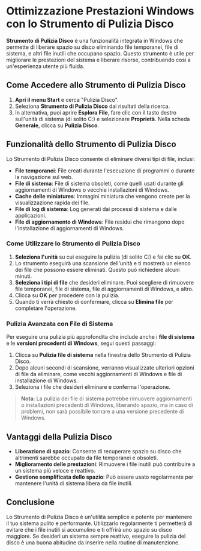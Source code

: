 # Ottimizzazione Prestazioni Windows con lo Strumento di Pulizia Disco

**Strumento di Pulizia Disco** è una funzionalità integrata in Windows che permette di liberare spazio su disco eliminando file temporanei, 
file di sistema, e altri file inutili che occupano spazio. Questo strumento è utile per migliorare le prestazioni del sistema e liberare risorse, 
contribuendo così a un'esperienza utente più fluida.

## Come Accedere allo Strumento di Pulizia Disco

1. **Apri il menu Start** e cerca "Pulizia Disco".
2. Seleziona **Strumento di Pulizia Disco** dai risultati della ricerca.
3. In alternativa, puoi aprire **Esplora File**, fare clic con il tasto destro sull'unità di sistema (di solito C:) e 
    selezionare **Proprietà**. Nella scheda **Generale**, clicca su **Pulizia Disco**.

## Funzionalità dello Strumento di Pulizia Disco

Lo Strumento di Pulizia Disco consente di eliminare diversi tipi di file, inclusi:

- **File temporanei**: File creati durante l'esecuzione di programmi o durante la navigazione sul web.
- **File di sistema**: File di sistema obsoleti, come quelli usati durante gli aggiornamenti di Windows o vecchie installazioni di Windows.
- **Cache delle miniatures**: Immagini miniatura che vengono create per la visualizzazione rapida dei file.
- **File di log di sistema**: Log generati dai processi di sistema e dalle applicazioni.
- **File di aggiornamento di Windows**: File residui che rimangono dopo l'installazione di aggiornamenti di Windows.

### Come Utilizzare lo Strumento di Pulizia Disco

1. **Seleziona l'unità** su cui eseguire la pulizia (di solito C:) e fai clic su **OK**.
2. Lo strumento eseguirà una scansione dell'unità e ti mostrerà un elenco dei file che possono essere eliminati. 
    Questo può richiedere alcuni minuti.
3. **Seleziona i tipi di file** che desideri eliminare. Puoi scegliere di rimuovere file temporanei, file di sistema, file di aggiornamenti 
    di Windows, e altro.
4. Clicca su **OK** per procedere con la pulizia.
5. Quando ti verrà chiesto di confermare, clicca su **Elimina file** per completare l'operazione.

### Pulizia Avanzata con File di Sistema

Per eseguire una pulizia più approfondita che include anche i **file di sistema** e le **versioni precedenti di Windows**, 
    segui questi passaggi:

1. Clicca su **Pulizia file di sistema** nella finestra dello Strumento di Pulizia Disco.
2. Dopo alcuni secondi di scansione, verranno visualizzate ulteriori opzioni di file da eliminare, come vecchi aggiornamenti di Windows 
    e file di installazione di Windows.
3. Seleziona i file che desideri eliminare e conferma l'operazione.

> **Nota**: La pulizia dei file di sistema potrebbe rimuovere aggiornamenti o installazioni precedenti di Windows, liberando spazio, 
    ma in caso di problemi, non sarà possibile tornare a una versione precedente di Windows.

## Vantaggi della Pulizia Disco

- **Liberazione di spazio**: Consente di recuperare spazio su disco che altrimenti sarebbe occupato da file temporanei e obsoleti.
- **Miglioramento delle prestazioni**: Rimuovere i file inutili può contribuire a un sistema più veloce e reattivo.
- **Gestione semplificata dello spazio**: Può essere usato regolarmente per mantenere l'unità di sistema libera da file inutili.

## Conclusione

Lo Strumento di Pulizia Disco è un'utilità semplice e potente per mantenere il tuo sistema pulito e performante. 
Utilizzarlo regolarmente ti permetterà di evitare che i file inutili si accumulino e ti offrirà uno spazio su disco maggiore. 
Se desideri un sistema sempre reattivo, eseguire la pulizia del disco è una buona abitudine da inserire nella routine di manutenzione.

